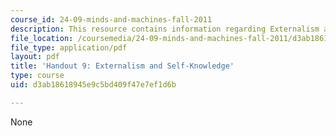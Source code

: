 ```yaml
---
course_id: 24-09-minds-and-machines-fall-2011
description: This resource contains information regarding Externalism and Self-knowledge.
file_location: /coursemedia/24-09-minds-and-machines-fall-2011/d3ab18618945e9c5bd409f47e7ef1d6b_MIT24_09F11_externalism.pdf
file_type: application/pdf
layout: pdf
title: 'Handout 9: Externalism and Self-Knowledge'
type: course
uid: d3ab18618945e9c5bd409f47e7ef1d6b

---
```

None